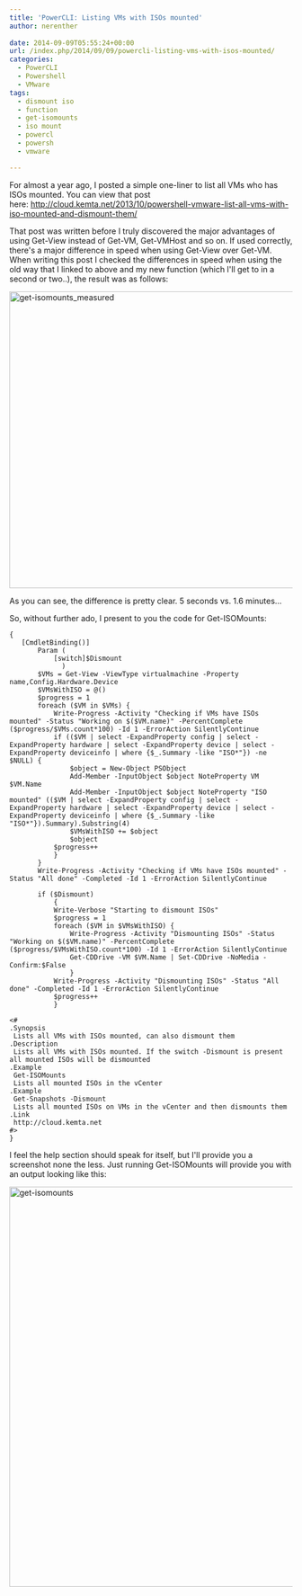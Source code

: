 ```yaml
---
title: 'PowerCLI: Listing VMs with ISOs mounted'
author: nerenther
 
date: 2014-09-09T05:55:24+00:00
url: /index.php/2014/09/09/powercli-listing-vms-with-isos-mounted/
categories:
  - PowerCLI
  - Powershell
  - VMware
tags:
  - dismount iso
  - function
  - get-isomounts
  - iso mount
  - powercl
  - powersh
  - vmware

---
```

For almost a year ago, I posted a simple one-liner to list all VMs who has ISOs mounted. You can view that post here: <a href="http://cloud.kemta.net/2013/10/powershell-vmware-list-all-vms-with-iso-mounted-and-dismount-them/" target="_blank" rel="noopener">http://cloud.kemta.net/2013/10/powershell-vmware-list-all-vms-with-iso-mounted-and-dismount-them/</a>

That post was written before I truly discovered the major advantages of using Get-View instead of Get-VM, Get-VMHost and so on. If used correctly, there's a major difference in speed when using Get-View over Get-VM.  
When writing this post I checked the differences in speed when using the old way that I linked to above and my new function (which I'll get to in a second or two..), the result was as follows:

[<img decoding="async" loading="lazy" class="aligncenter size-full wp-image-634" alt="get-isomounts_measured" src="http://4.234.145.218/wp-content/uploads/2014/09/get-isomounts_measured.png" width="972" height="528" srcset="http://4.234.145.218/wp-content/uploads/2014/09/get-isomounts_measured.png 972w, http://4.234.145.218/wp-content/uploads/2014/09/get-isomounts_measured-300x163.png 300w, http://4.234.145.218/wp-content/uploads/2014/09/get-isomounts_measured-768x417.png 768w" sizes="(max-width: 972px) 100vw, 972px" />][1]

As you can see, the difference is pretty clear. 5 seconds vs. 1.6 minutes&#8230;

So, without further ado, I present to you the code for Get-ISOMounts:

 ```function Get-ISOMounts
{
    [CmdletBinding()]
        Param (
            [switch]$Dismount
              )
        $VMs = Get-View -ViewType virtualmachine -Property name,Config.Hardware.Device
        $VMsWithISO = @()
        $progress = 1
        foreach ($VM in $VMs) {
            Write-Progress -Activity "Checking if VMs have ISOs mounted" -Status "Working on $($VM.name)" -PercentComplete ($progress/$VMs.count*100) -Id 1 -ErrorAction SilentlyContinue
            if (($VM | select -ExpandProperty config | select -ExpandProperty hardware | select -ExpandProperty device | select -ExpandProperty deviceinfo | where {$_.Summary -like "ISO*"}) -ne $NULL) {
                $object = New-Object PSObject
                Add-Member -InputObject $object NoteProperty VM $VM.Name
                Add-Member -InputObject $object NoteProperty "ISO mounted" (($VM | select -ExpandProperty config | select -ExpandProperty hardware | select -ExpandProperty device | select -ExpandProperty deviceinfo | where {$_.Summary -like "ISO*"}).Summary).Substring(4)
                $VMsWithISO += $object
                $object
            $progress++
            }
        }
        Write-Progress -Activity "Checking if VMs have ISOs mounted" -Status "All done" -Completed -Id 1 -ErrorAction SilentlyContinue

        if ($Dismount)
            {
            Write-Verbose "Starting to dismount ISOs"
            $progress = 1
            foreach ($VM in $VMsWithISO) {
                Write-Progress -Activity "Dismounting ISOs" -Status "Working on $($VM.name)" -PercentComplete ($progress/$VMsWithISO.count*100) -Id 1 -ErrorAction SilentlyContinue
                Get-CDDrive -VM $VM.Name | Set-CDDrive -NoMedia -Confirm:$False
                }
            Write-Progress -Activity "Dismounting ISOs" -Status "All done" -Completed -Id 1 -ErrorAction SilentlyContinue
            $progress++
            }

<#
 .Synopsis
  Lists all VMs with ISOs mounted, can also dismount them
 .Description
  Lists all VMs with ISOs mounted. If the switch -Dismount is present all mounted ISOs will be dismounted
 .Example
  Get-ISOMounts
  Lists all mounted ISOs in the vCenter
 .Example
  Get-Snapshots -Dismount
  Lists all mounted ISOs on VMs in the vCenter and then dismounts them
 .Link
  http://cloud.kemta.net
 #>
}
 ```

I feel the help section should speak for itself, but I'll provide you a screenshot none the less. Just running Get-ISOMounts will provide you with an output looking like this:

[<img decoding="async" loading="lazy" class="aligncenter size-full wp-image-635" alt="get-isomounts" src="http://4.234.145.218/wp-content/uploads/2014/09/get-isomounts.png" width="1224" height="712" srcset="http://4.234.145.218/wp-content/uploads/2014/09/get-isomounts.png 1224w, http://4.234.145.218/wp-content/uploads/2014/09/get-isomounts-300x175.png 300w, http://4.234.145.218/wp-content/uploads/2014/09/get-isomounts-1024x596.png 1024w, http://4.234.145.218/wp-content/uploads/2014/09/get-isomounts-768x447.png 768w" sizes="(max-width: 1224px) 100vw, 1224px" />][2]

 [1]: http://4.234.145.218/wp-content/uploads/2014/09/get-isomounts_measured.png
 [2]: http://4.234.145.218/wp-content/uploads/2014/09/get-isomounts.png